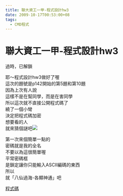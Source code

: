 ```yaml
---
title: 聯大資工一甲-程式設計hw3
date: 2009-10-17T00:53:00+08
tags:
  - CMD程式
---
```

# 聯大資工一甲-程式設計hw3

過時，已解鎖

耶～程式設計hw3做好了喔  
這次的題號是p142開始的第5題和第10題  
因為上次有人說  
這樣不是在幫同學，而是在害同學  
所以這次就不直接公開程式碼了  
繞了一個小彎  
決定把程式碼加密  
想要看的人  
就來猜個謎吧![](//s.pixfs.net/f.pixnet.net/images/emotions/regular_smile.gif)  
  
第一次來個簡單一點的  
密碼就是我的全名  
不要以為這很簡單喔  
平常密碼框  
是鎖定讓你只能輸入ASCII編碼的東西  
所以  
就「八仙過海-各顯神通」吧  
  
[程式碼](http://taichunmin.pixnet.net/blog/post/29570234)